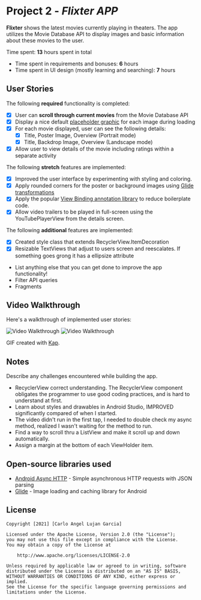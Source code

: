 # Project 2 - *Flixter APP*

**Flixter** shows the latest movies currently playing in theaters. The app utilizes the Movie Database API to display images and basic information about these movies to the user.

Time spent: **13** hours spent in total
* Time spent in requirements and bonuses: **6** hours
* Time spent in UI design (mostly learning and searching): **7** hours

## User Stories

The following **required** functionality is completed:

* [X] User can **scroll through current movies** from the Movie Database API
* [X] Display a nice default [placeholder graphic](https://guides.codepath.org/android/Displaying-Images-with-the-Glide-Library#advanced-usage) for each image during loading
* [X] For each movie displayed, user can see the following details:
  * [X] Title, Poster Image, Overview (Portrait mode)
  * [X] Title, Backdrop Image, Overview (Landscape mode)
* [X] Allow user to view details of the movie including ratings within a separate activity

The following **stretch** features are implemented:

* [X] Improved the user interface by experimenting with styling and coloring.
* [X] Apply rounded corners for the poster or background images using [Glide transformations](https://guides.codepath.org/android/Displaying-Images-with-the-Glide-Library#transformations)
* [X] Apply the popular [View Binding annotation library](http://guides.codepath.org/android/Reducing-View-Boilerplate-with-ViewBinding) to reduce boilerplate code.
* [X] Allow video trailers to be played in full-screen using the YouTubePlayerView from the details screen.

The following **additional** features are implemented:

* [X] Created style class that extends RecyclerView.ItemDecoration
* [X] Resizable TextViews that adjust to users screen and reescalates. If something goes grong it has a ellipsize attribute

* List anything else that you can get done to improve the app functionality!
* Filter API queries
* Fragments

## Video Walkthrough

Here's a walkthrough of implemented user stories:

<img src='gif/file1por.gif' title='Video Walkthrough portrait' width='' alt='Video Walkthrough' />
<img src='gif/file1lan.gif' title='Video Walkthrough landscape' width='' alt='Video Walkthrough' />

GIF created with [Kap](https://getkap.co/).

## Notes

Describe any challenges encountered while building the app.
* RecyclerView correct understanding. The RecyclerView component obligates the programmer to use good coding practices, and is hard to understand at first.
* Learn about styles and drawables in Android Studio, IMPROVED significantly compared of when I started.
* The video didn't run in the first tap, I needed to double check my async method, realized I wasn't waiting for the method to run.
* Find a way to scroll thru a ListView and make it scroll up and down automatically.
* Assign a margin at the bottom of each ViewHolder item.

## Open-source libraries used

- [Android Async HTTP](https://github.com/loopj/android-async-http) - Simple asynchronous HTTP requests with JSON parsing
- [Glide](https://github.com/bumptech/glide) - Image loading and caching library for Android

## License

    Copyright [2021] [Carlo Angel Lujan Garcia]

    Licensed under the Apache License, Version 2.0 (the "License");
    you may not use this file except in compliance with the License.
    You may obtain a copy of the License at

        http://www.apache.org/licenses/LICENSE-2.0

    Unless required by applicable law or agreed to in writing, software
    distributed under the License is distributed on an "AS IS" BASIS,
    WITHOUT WARRANTIES OR CONDITIONS OF ANY KIND, either express or implied.
    See the License for the specific language governing permissions and
    limitations under the License.
